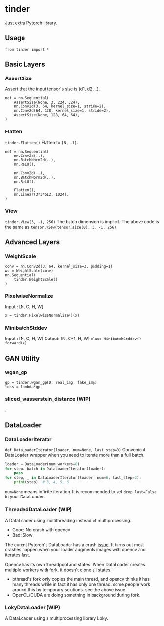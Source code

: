# tinder

Just extra Pytorch library.

## Usage

`from tinder import *`

## Basic Layers

### AssertSize

Assert that the input tensor's size is (d1, d2, ..).

```
net = nn.Sequential(
    AssertSize(None, 3, 224, 224),
    nn.Conv2d(3, 64, kernel_size=1, stride=2),
    nn.Conv2d(64, 128, kernel_size=1, stride=2),
    AssertSize(None, 128, 64, 64),
)
```

### Flatten

`tinder.Flatten()`
Flatten to `[N, -1]`.

```
net = nn.Sequential(
    nn.Conv2d(..),
    nn.BatchNorm2d(..),
    nn.ReLU(),

    nn.Conv2d(..),
    nn.BatchNorm2d(..),
    nn.ReLU(),

    Flatten(),
    nn.Linear(3*3*512, 1024),
)
```

### View

`tinder.View(3, -1, 256)`
The batch dimension is implicit.
The above code is the same as `tensor.view(tensor.size(0), 3, -1, 256)`.

## Advanced Layers

### WeightScale

```
conv = nn.Conv2d(3, 64, kernel_size=3, padding=1)
ws = WeightScale(conv)
nn.Sequential(
    tinder.WeightScale()
)
```

### PixelwiseNormalize

Input : [N, C, H, W]

```
x = tinder.PixelwiseNormalize()(x)
```

### MinibatchStddev

Input : [N, C, H, W]
Output: [N, C+1, H, W]
`class MinibatchStddev()`
`forward(x)`

## GAN Utility

### wgan_gp

```
gp = tinder.wgan_gp(D, real_img, fake_img)
loss = lambda*gp
```

### sliced_wasserstein_distance (WIP)

.

## DataLoader

### DataLoaderIterator

`def DataLoaderIterator(loader, num=None, last_step=0)`
Convenient DataLoader wrapper when you need to iterate more than a full batch.

```py
loader = DataLoader(num_workers=8)
for step, batch in DataLoaderIterator(loader):
    pass
for step, _ in DataLoaderIterator(loader, num=6, last_step=2):
    print(step)  # 3, 4, 5, 6
```

`num=None` means infinite iteration.
It is recommended to set `drop_last=False` in your DataLoader.

### ThreadedDataLoader (WIP)

A DataLoader using multithreading instead of multiprocessing.

* Good: No crash with opencv
* Bad: Slow

The curent Pytorch's DataLoader has a crash [issue](https://github.com/opencv/opencv/issues/5150).
It turns out most crashes happen when your loader augments images with opencv and iterates fast.

Opencv has its own threadpool and states. When DataLoader creates multiple workers with fork, it doesn't clone all states.

* pthread's fork only copies the main thread, and opencv thinks it has many threads while in fact it has only one thread.
  some people work around this by temporary solutions. see the above issue.
* OpenCL/CUDA are doing something in background during fork.

### LokyDataLoader (WIP)

A DataLoader using a multiprocessing library Loky.
